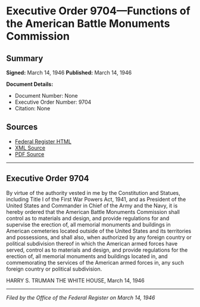 # Executive Order 9704—Functions of the American Battle Monuments Commission

## Summary

**Signed:** March 14, 1946
**Published:** March 14, 1946

**Document Details:**
- Document Number: None
- Executive Order Number: 9704
- Citation: None

## Sources
- [Federal Register HTML](https://www.presidency.ucsb.edu/documents/executive-order-9704-functions-the-american-battle-monuments-commission)
- [XML Source](None)
- [PDF Source](None)

---

## Executive Order 9704

By virtue of the authority vested in me by the Constitution and Statues, including Title I of the First War Powers Act, 1941, and as President of the United States and Commander in Chief of the Army and the Navy, it is hereby ordered that the American Battle Monuments Commission shall control as to materials and design, and provide regulations for and supervise the erection of, all memorial monuments and buildings in American cemeteries located outside of the United States and its territories and possessions, and shall also, when authorized by any foreign country or political subdivision thereof in which the American armed forces have served, control as to materials and design, and provide regulations for the erection of, all memorial monuments and buildings located in, and commemorating the services of the American armed forces in, any such foreign country or political subdivision.

HARRY S. TRUMAN
THE WHITE HOUSE,
March 14, 1946

---

*Filed by the Office of the Federal Register on March 14, 1946*
